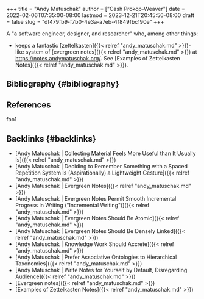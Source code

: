 +++
title = "Andy Matuschak"
author = ["Cash Prokop-Weaver"]
date = 2022-02-06T07:35:00-08:00
lastmod = 2023-12-21T20:45:56-08:00
draft = false
slug = "df479fb9-f7b0-4e3a-a7eb-41849fbc190e"
+++

A "a software engineer, designer, and researcher" who, among other things:

-   keeps a fantastic [zettelkasten]({{< relref "andy_matuschak.md" >}})-like system of [evergreen notes]({{< relref "andy_matuschak.md" >}}) at <https://notes.andymatuschak.org/>. See [Examples of Zettelkasten Notes]({{< relref "andy_matuschak.md" >}}).


## Bibliography {#bibliography}

## References

<style>.csl-entry{text-indent: -1.5em; margin-left: 1.5em;}</style><div class="csl-bib-body">
</div>

foo1


## Backlinks {#backlinks}

-   [Andy Matuschak | Collecting Material Feels More Useful than It Usually Is]({{< relref "andy_matuschak.md" >}})
-   [Andy Matuschak | Deciding to Remember Something with a Spaced Repetition System Is (Aspirationally) a Lightweight Gesture]({{< relref "andy_matuschak.md" >}})
-   [Andy Matuschak | Evergreen Notes]({{< relref "andy_matuschak.md" >}})
-   [Andy Matuschak | Evergreen Notes Permit Smooth Incremental Progress in Writing ("Incremental Writing")]({{< relref "andy_matuschak.md" >}})
-   [Andy Matuschak | Evergreen Notes Should Be Atomic]({{< relref "andy_matuschak.md" >}})
-   [Andy Matuschak | Evergreen Notes Should Be Densely Linked]({{< relref "andy_matuschak.md" >}})
-   [Andy Matuschak | Knowledge Work Should Accrete]({{< relref "andy_matuschak.md" >}})
-   [Andy Matuschak | Prefer Associative Ontologies to Hierarchical Taxonomies]({{< relref "andy_matuschak.md" >}})
-   [Andy Matuschak | Write Notes for Yourself by Default, Disregarding Audience]({{< relref "andy_matuschak.md" >}})
-   [Evergreen notes]({{< relref "andy_matuschak.md" >}})
-   [Examples of Zettelkasten Notes]({{< relref "andy_matuschak.md" >}})
